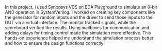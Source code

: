 In this project, I used Synopsys VCS on EDA Playground to simulate an 8-bit AND operation in SystemVerilog. I worked on creating key components like the generator for random inputs and the driver to send those inputs to the DUT via a virtual interface. The monitor tracked signals, while the scoreboard verified the results. Using mailboxes for communication and adding delays for timing control made the simulation more effective.
This hands-on experience helped me understand the simulation process better and how to ensure the design functions correctly!
